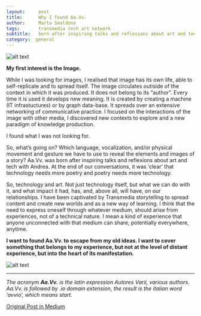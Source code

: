```yaml
---
layout:     post
title:      Why I found Aa.Vv.
author:     Marta Smaldone
tags: 		transmedia tech art network
subtitle:  	born after inspiring talks and reflexions about art and tech
category:  general
---
```

<!-- Start Writing Below in Markdown -->

![alt text](https://cdn-images-1.medium.com/max/800/1*ZNm3s64Lmp2h8J3u5zc6eg.jpeg "Logo Title Text 1")

**My first interest is the Image.**

While I was looking for images, I realised that image has its own life, able to self-replicate and to spread itself. The image circulates outiside of the context in which it was produced. It does not belong to its “author”.
Every time it is used it develops new meaning.
It is created by creating a machine (IT infrastuctures) or by graph data-base.
It spreads over an extensive networking of communicative practice. I focused on the interactions of the image with other media, I discovered new contexts to explore and a new paradigm of knowledge production.

I found what I was not looking for.

So, what’s going on? Which language, vocalization, and/or physical movement and gesture we have to use to reveal the elements and images of a story?
Aa.Vv. was born after inspiring talks and reflexions about art and tech with Andrea. At the end of our conversations, it was ‘clear’ that technology needs more poetry and poetry needs more technology.

So, technology and art. Not just technology itself, but what we can do with it, and what impact it had, has, and, above all, will have, on our relationships.
I have been captivated by Transmedia storytelling to spread content and create new worlds and as a new way of learning. I think that the need to express oneself through whatever medium, should arise from experiences, not of a technical nature.
I mean a kind of experience that anyone unconnected with that medium can share, potentially everywhere, anytime.



**I want to found Aa.Vv. to escape from my old ideas. I want to cover something that belongs to my experience, but not at the level of distant experience, but into the heart of its manifestation.**




![alt text](https://cdn-images-1.medium.com/max/800/1*9CQ1vCjkCRqm_EwvGRE-Fw.png "Logo Title Text 1")



---

_The acronym **Aa.Vv.** is the latin expression Autores Varii, various authors. Aa.Vv. is followed by .io domain extension, the result is the italian word ‘avvio’, which means start._


[Original Post in Medium](https://ablog.aavv.io/why-i-found-aa-vv-cd6c35d94c70)
